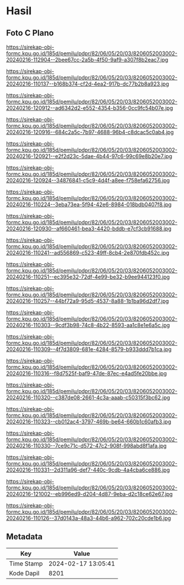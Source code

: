 # Hasil

## Foto C Plano

https://sirekap-obj-formc.kpu.go.id/185d/pemilu/pdpr/82/06/05/20/03/8206052003002-20240216-112904--2bee67cc-2a5b-4f50-9af9-a307f8b2eac7.jpg

https://sirekap-obj-formc.kpu.go.id/185d/pemilu/pdpr/82/06/05/20/03/8206052003002-20240216-110137--b168b374-cf2d-4ea2-917b-dc77b2b8a923.jpg

https://sirekap-obj-formc.kpu.go.id/185d/pemilu/pdpr/82/06/05/20/03/8206052003002-20240216-120912--ad6342d2-e552-4354-b356-0cc9fc54b07e.jpg

https://sirekap-obj-formc.kpu.go.id/185d/pemilu/pdpr/82/06/05/20/03/8206052003002-20240216-120916--684c2a5c-7b97-4688-96b4-c8dcac5c0ab4.jpg

https://sirekap-obj-formc.kpu.go.id/185d/pemilu/pdpr/82/06/05/20/03/8206052003002-20240216-120921--e2f2d23c-5dae-4b44-97c6-99c69e8b20e7.jpg

https://sirekap-obj-formc.kpu.go.id/185d/pemilu/pdpr/82/06/05/20/03/8206052003002-20240216-120924--34876841-c5c9-4d4f-a8ee-f758efa62756.jpg

https://sirekap-obj-formc.kpu.go.id/185d/pemilu/pdpr/82/06/05/20/03/8206052003002-20240216-110224--3eba73ea-5f94-42e6-8984-018bdb0407f8.jpg

https://sirekap-obj-formc.kpu.go.id/185d/pemilu/pdpr/82/06/05/20/03/8206052003002-20240216-120930--af660461-bea3-4420-bddb-e7cf3cb91688.jpg

https://sirekap-obj-formc.kpu.go.id/185d/pemilu/pdpr/82/06/05/20/03/8206052003002-20240216-110241--ad556869-c523-49ff-8cb4-2e870fdb452c.jpg

https://sirekap-obj-formc.kpu.go.id/185d/pemilu/pdpr/82/06/05/20/03/8206052003002-20240216-110251--ec395e32-72df-4e99-be32-b9ee944123f0.jpg

https://sirekap-obj-formc.kpu.go.id/185d/pemilu/pdpr/82/06/05/20/03/8206052003002-20240216-110257--44bf72a9-95d5-4537-8a88-1b1ba96d2df7.jpg

https://sirekap-obj-formc.kpu.go.id/185d/pemilu/pdpr/82/06/05/20/03/8206052003002-20240216-110303--9cdf3b98-74c8-4b22-8593-aa1c8e1e6a5c.jpg

https://sirekap-obj-formc.kpu.go.id/185d/pemilu/pdpr/82/06/05/20/03/8206052003002-20240216-110309--4f7d3809-681e-4284-8579-b933ddd7b1ca.jpg

https://sirekap-obj-formc.kpu.go.id/185d/pemilu/pdpr/82/06/05/20/03/8206052003002-20240216-110316--f8d7525f-baf9-47de-87ec-e4ad5fe20bbe.jpg

https://sirekap-obj-formc.kpu.go.id/185d/pemilu/pdpr/82/06/05/20/03/8206052003002-20240216-110320--c387de08-2661-4c3a-aaab-c50315f3bc62.jpg

https://sirekap-obj-formc.kpu.go.id/185d/pemilu/pdpr/82/06/05/20/03/8206052003002-20240216-110323--cb012ac4-3797-469b-be64-660b1c60afb3.jpg

https://sirekap-obj-formc.kpu.go.id/185d/pemilu/pdpr/82/06/05/20/03/8206052003002-20240216-110330--7ce9c71c-d572-47c2-908f-998abd8f1afa.jpg

https://sirekap-obj-formc.kpu.go.id/185d/pemilu/pdpr/82/06/05/20/03/8206052003002-20240216-110331--2d311a96-def7-440c-9cdb-4a4cba6ce886.jpg

https://sirekap-obj-formc.kpu.go.id/185d/pemilu/pdpr/82/06/05/20/03/8206052003002-20240216-121002--eb996ed9-d204-4d87-9eba-d2c18ce62e67.jpg

https://sirekap-obj-formc.kpu.go.id/185d/pemilu/pdpr/82/06/05/20/03/8206052003002-20240216-110126--37d0143a-48a3-44b6-a962-702c20cde1b6.jpg


## Metadata

| Key        | Value               |
| ---------- | ------------------- |
| Time Stamp | 2024-02-17 13:05:41 |
| Kode Dapil | 8201                |



